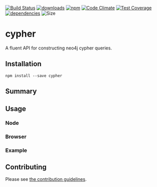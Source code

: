 [![Build Status](https://travis-ci.org/tandrewnichols/cypher.png)](https://travis-ci.org/tandrewnichols/cypher) [![downloads](http://img.shields.io/npm/dm/cypher.svg)](https://npmjs.org/package/cypher) [![npm](http://img.shields.io/npm/v/cypher.svg)](https://npmjs.org/package/cypher) [![Code Climate](https://codeclimate.com/github/tandrewnichols/cypher/badges/gpa.svg)](https://codeclimate.com/github/tandrewnichols/cypher) [![Test Coverage](https://codeclimate.com/github/tandrewnichols/cypher/badges/coverage.svg)](https://codeclimate.com/github/tandrewnichols/cypher) [![dependencies](https://david-dm.org/tandrewnichols/cypher.png)](https://david-dm.org/tandrewnichols/cypher) ![Size](https://img.shields.io/badge/size-368b-brightgreen.svg)

# cypher

A fluent API for constructing neo4j cypher queries.

## Installation

`npm install --save cypher`

## Summary

## Usage

### Node
### Browser

### Example

## Contributing

Please see [the contribution guidelines](CONTRIBUTING.md).
